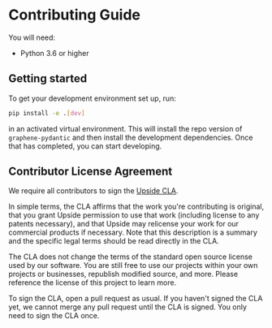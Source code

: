 # Contributing Guide

You will need:
- Python 3.6 or higher

## Getting started

To get your development environment set up, run:

```sh
pip install -e .[dev]
```

in an activated virtual environment. This will install the repo version of
`graphene-pydantic` and then install the development dependencies. Once that
has completed, you can start developing.

## Contributor License Agreement


We require all contributors to sign the [Upside CLA](./CONTRIBUTOR_LICENSE_AGREEMENT.md).

In simple terms, the CLA affirms that the work you're contributing is original,
that you grant Upside permission to use that work (including license to any
patents necessary), and that Upside may relicense your work for our commercial
products if necessary. Note that this description is a summary and the specific
legal terms should be read directly in the CLA.

The CLA does not change the terms of the standard open source license used by
our software. You are still free to use our projects within your own projects or
businesses, republish modified source, and more. Please reference the license of
this project to learn more.

To sign the CLA, open a pull request as usual. If you haven't signed the CLA
yet, we cannot merge any pull request until the CLA is signed. You only need to
sign the CLA once.
